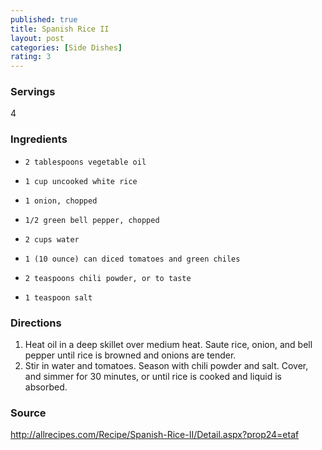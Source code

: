 ```yaml
---
published: true
title: Spanish Rice II
layout: post
categories: [Side Dishes]
rating: 3
---
```

### Servings
4

### Ingredients
-     2 tablespoons vegetable oil
-     1 cup uncooked white rice
-     1 onion, chopped
-     1/2 green bell pepper, chopped
-     2 cups water
-     1 (10 ounce) can diced tomatoes and green chiles
-     2 teaspoons chili powder, or to taste
-     1 teaspoon salt


### Directions
1. Heat oil in a deep skillet over medium heat. Saute rice, onion, and bell pepper until rice is browned and onions are tender.
2. Stir in water and tomatoes. Season with chili powder and salt. Cover, and simmer for 30 minutes, or until rice is cooked and liquid is absorbed.

### Source
<a href="http://allrecipes.com/Recipe/Spanish-Rice-II/Detail.aspx?prop24=etaf" target="new">http://allrecipes.com/Recipe/Spanish-Rice-II/Detail.aspx?prop24=etaf</a>
